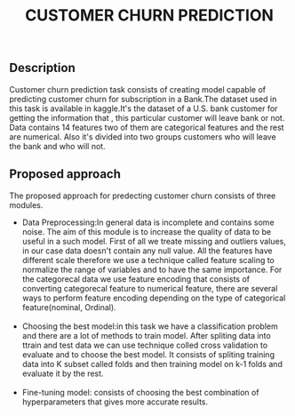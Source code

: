 <h1 style="text-align:center">CUSTOMER CHURN PREDICTION</h1>
<br>
<h2>Description</h2>

<p>Customer churn prediction task consists of creating model capable of predicting customer churn for subscription in a Bank.The dataset used in this task is available in <a style='text-decoration:none' href='https://www.kaggle.com/datasets/shantanudhakadd/bank-customer-churn-prediction'> kaggle</a>.It's the dataset of a U.S. bank customer for getting the information that , this particular customer will leave bank or not.
Data contains 14 features two of them are categorical features and the rest are numerical. Also it's divided into two groups customers who will leave the bank and who will not.</p>

<h2 style="color:gray,text-align:center">Proposed approach</h2>
The proposed approach for predecting customer churn consists of three modules.
<ul><li>
Data Preprocessing:In general data is incomplete and contains some noise. The aim of this module is to increase the quality of data to be useful in a such model. First of all we treate missing and outliers values, in our case data doesn't contain any null value.
All the features have different scale therefore we use a technique called feature scaling to normalize the range of variables and to have the same importance. For the categorecal data we use feature encoding that consists of converting categorecal feature to numerical feature, there are several ways to perform feature encoding depending on the type of categorical feature(nominal, Ordinal).</li><br>
 <li> 
Choosing the best model:in this task we have a classification problem and there are a lot of methods to train model. After spliting data into ttrain and test data we can use technique colled cross validation to evaluate and to choose the best model. It consists of spliting training data into K subset called folds and then training model on k-1 folds and evaluate it by the rest.</li><br>
<li>Fine-tuning model: consists of choosing the best combination of hyperparameters that gives more accurate results.</li>
